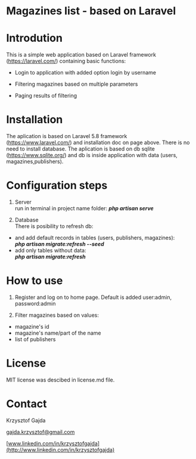 # Magazines list - based on Laravel

Introdution
===========

This is a simple web application based on Laravel framework
(<https://laravel.com/>) containing basic functions:

-   Login to application with added option login by username

-   Filtering magazines based on multiple parameters

-   Paging results of filtering

Installation
===========

The aplication is based on Laravel 5.8 framework (<https://www.laravel.com/>)
and installation doc on page above.
There is no need to install database. The aplication is based on db sqlite (<https://www.sqlite.org/>) and db is inside application with data (users, magazines,publishers).


Configuration steps
==========

1.  Server<br />
run in terminal in project name folder:
**_php artisan serve_**

2.  Database<br />
There is posibility to refresh db:
-   and add default records in tables (users, publishers, magazines):<br />
    **_php artisan migrate:refresh --seed_**
-   add only tables without data:<br />
    **_php artisan migrate:refresh_**

How to use
==========

1.  Register and log on to home page. Default is added user:admin, password:admin

2.  Filter magazines based on values: 
-   magazine's id
-   magazine's name/part of the name
-   list of publishers

License
=======

MIT license was descibed in license.md file.

Contact
=======

Krzysztof Gajda

<gajda.krzysztof@gmail.com>

[www.linkedin.com/in/krzysztofgajda](http://www.linkedin.com/in/krzysztofgajda)
